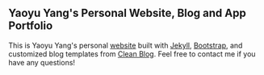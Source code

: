 ## Yaoyu Yang's Personal Website, Blog and App Portfolio
This is Yaoyu Yang's personal [website](yaoyuyang.com) built with [Jekyll](https://jekyllrb.com/), [Bootstrap](http://getbootstrap.com/), and customized blog templates from [Clean Blog](https://github.com/BlackrockDigital/startbootstrap-clean-blog-jekyll). Feel free to contact me if you have any questions!
